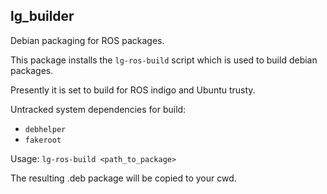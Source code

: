 lg\_builder
-----------

Debian packaging for ROS packages.

This package installs the `lg-ros-build` script which is used to build debian packages.

Presently it is set to build for ROS indigo and Ubuntu trusty.

Untracked system dependencies for build:
* `debhelper`
* `fakeroot`

Usage: `lg-ros-build <path_to_package>`

The resulting .deb package will be copied to your cwd.

